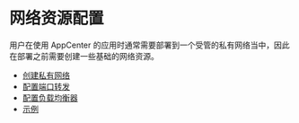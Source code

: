 # 网络资源配置

用户在使用 AppCenter 的应用时通常需要部署到一个受管的私有网络当中，因此在部署之前需要创建一些基础的网络资源。

* [创建私有网络](create_vxnet.md)
* [配置端口转发](config_portmapping.md)
* [配置负载均衡器](public_loadbalancer.md)
* [示例](example.md)


























